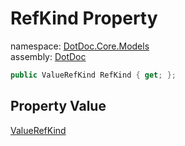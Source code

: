 ﻿# RefKind Property

namespace: [DotDoc\.Core\.Models](../../DotDoc.Core.Models.md)<br />
assembly: [DotDoc](../../../DotDoc.md)



```csharp
public ValueRefKind RefKind { get; };
```

## Property Value

[ValueRefKind](../../../DotDoc/DotDoc.Core.Models/ValueRefKind.md)

